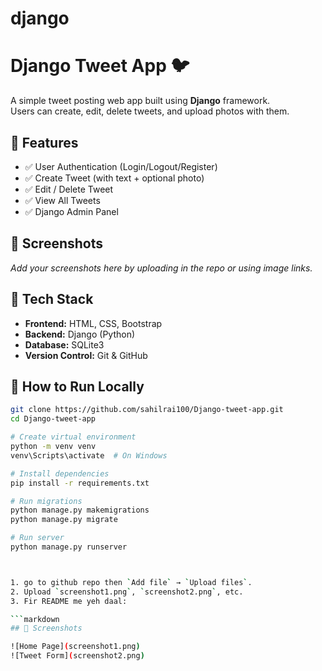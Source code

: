 # django
# Django Tweet App 🐦

A simple tweet posting web app built using **Django** framework.  
Users can create, edit, delete tweets, and upload photos with them.

## 🔧 Features

- ✅ User Authentication (Login/Logout/Register)
- ✅ Create Tweet (with text + optional photo)
- ✅ Edit / Delete Tweet
- ✅ View All Tweets
- ✅ Django Admin Panel

## 📸 Screenshots

_Add your screenshots here by uploading in the repo or using image links._

## 🚀 Tech Stack

- **Frontend:** HTML, CSS, Bootstrap
- **Backend:** Django (Python)
- **Database:** SQLite3
- **Version Control:** Git & GitHub

## 📁 How to Run Locally

```bash
git clone https://github.com/sahilrai100/Django-tweet-app.git
cd Django-tweet-app

# Create virtual environment
python -m venv venv
venv\Scripts\activate  # On Windows

# Install dependencies
pip install -r requirements.txt

# Run migrations
python manage.py makemigrations
python manage.py migrate

# Run server
python manage.py runserver



1. go to github repo then `Add file` → `Upload files`.
2. Upload `screenshot1.png`, `screenshot2.png`, etc.
3. Fir README me yeh daal:

```markdown
## 📸 Screenshots

![Home Page](screenshot1.png)
![Tweet Form](screenshot2.png)
